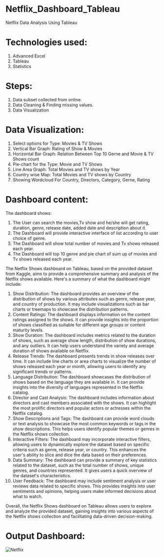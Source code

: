 # Netflix_Dashboard_Tableau
  Netflix Data Analysis Using Tableau

# Technologies used:
  1) Advanced Excel
  2) Tableau
  3) Statistics

# Steps:
  1) Data subset collected from online.
  2) Data Cleaning & Finding missing values.
  3) Data Visualization

# Data Visualization:
  1) Select options for Type: Movies & TV Shows
  2) Vertical Bar Graph: Rating of Show & Movies
  3) Horizontal Bar Graph: Relation Between Top 10 Gerne and Movie & TV Shows count
  4) Pie-chart for the Type: Movie and TV Shows
  5) Line Area Graph: Total Movies and TV shows by Year
  6) Country wise Map: Total Movies and TV shows by Country
  7) Showing Wordcloud For Country, Directors, Category, Gerne, Rating

# Dashboard content:
  The dashboard shows:
  1) The User can search the movies,Tv show and he/she will get rating, duration, genre, release date, added date and description about it.
  2) The Dashboard will provide interactive interface of list according to user choice of genre.
  3) The Dashboard will show total number of movies and Tv shows released each year.
  4) The Dashboard will top 10 genre and pie chart of sum up of movies and Tv shows released each year.

The Netflix Shows dashboard on Tableau, based on the provided dataset from Kaggle, aims to provide a comprehensive summary and analysis of the Netflix shows available. Here's a summary of what the dashboard might include:
1) Show Distribution: The dashboard provides an overview of the distribution of shows by various attributes such as genre, release year, and country of production. It may include visualizations such as bar charts or treemaps to showcase the distribution patterns.
2) Content Ratings: The dashboard displays information on the content ratings assigned to the shows. It can provide insights into the proportion of shows classified as suitable for different age groups or content maturity levels.
3) Show Duration: The dashboard includes metrics related to the duration of shows, such as average show length, distribution of show durations, and any outliers. It can help users understand the variety and average duration of shows available on Netflix.
4) Release Trends: The dashboard presents trends in show releases over time. It can include line charts or area charts to visualize the number of shows released each year or month, allowing users to identify any significant trends or patterns.
5) Language Distribution: The dashboard showcases the distribution of shows based on the language they are available in. It can provide insights into the diversity of languages represented in the Netflix catalog.
6) Director and Cast Analysis: The dashboard includes information about directors and cast members associated with the shows. It can highlight the most prolific directors and popular actors or actresses within the Netflix catalog.
7) Show Descriptions and Tags: The dashboard can provide word clouds or text analysis to showcase the most common keywords or tags in the show descriptions. This helps users identify popular themes or genres in the Netflix shows collection.
8) Interactive Filters: The dashboard may incorporate interactive filters, allowing users to dynamically explore the dataset based on specific criteria such as genre, release year, or country. This enhances the user's ability to slice and dice the data based on their preferences.
9) Data Summary: The dashboard can provide a summary of key statistics related to the dataset, such as the total number of shows, unique genres, and countries represented. It gives users a quick overview of the dataset's characteristics.
10) User Feedback: The dashboard may include sentiment analysis or user reviews data related to specific shows. This provides insights into user sentiments and opinions, helping users make informed decisions about what to watch.

Overall, the Netflix Shows dashboard on Tableau allows users to explore and analyze the provided dataset, gaining insights into various aspects of the Netflix shows collection and facilitating data-driven decision-making.

# Output Dashboard:
![Netflix](https://github.com/Navina-Murugadas/Netflix_Dashboard_Tableau/assets/72821323/96719795-9789-4d0d-9381-ac6d2547e3b8)
